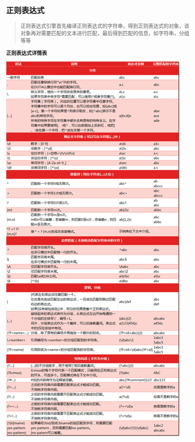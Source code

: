 ## 正则表达式

> 正则表达式引擎首先编译正则表达式的字符串，得到正则表达式的对象，该对象再对需要匹配的文本进行匹配，最后得到匹配的信息，如字符串，分组等等

**正则表达式详情表**

![regular-expression](/_images/regular_expression.png) 
